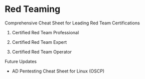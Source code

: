 # Red Teaming

Comprehensive Cheat Sheet for Leading Red Team Certifications

1) Certified Red Team Professional

2) Certified Red Team Expert 

3) Certified Red Team Operator 

Future Updates

- AD Pentesting Cheat Sheet for Linux (OSCP)

